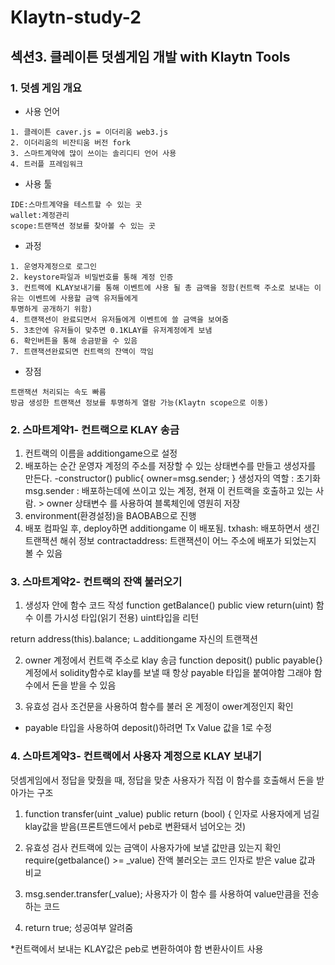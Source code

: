 # Klaytn-study-2

## 섹션3. 클레이튼 덧셈게임 개발 with Klaytn Tools

### 1. 덧셈 게임 개요

- 사용 언어
```
1. 클레이튼 caver.js = 이더리움 web3.js
2. 이더리움의 비잔티움 버전 fork
3. 스마트계약에 많이 쓰이는 솔리디티 언어 사용
4. 트러플 프레임워크
```

- 사용 툴
```
IDE:스마트계약을 테스트할 수 있는 곳
wallet:계정관리
scope:트랜잭션 정보를 찾아볼 수 있는 곳 
```

- 과정
```
1. 운영자계정으로 로그인
2. keystore파일과 비밀번호를 통해 계정 인증
3. 컨트랙에 KLAY보내기를 통해 이벤트에 사용 될 총 금액을 정함(컨트랙 주소로 보내는 이유는 이벤트에 사용할 금액 유저들에게
투명하게 공개하기 위함)
4. 트랜잭션이 완료되면서 유저들에게 이벤트에 쓸 금액을 보여줌
5. 3초안에 유저들이 맞추면 0.1KLAY를 유저계정에게 보냄
6. 확인버튼을 통해 송금받을 수 있음
7. 트랜잭션완료되면 컨트랙의 잔액이 깍임
```

- 장점
```
트랜잭션 처리되는 속도 빠름 
방금 생성한 트랜잭션 정보를 투명하게 열람 가능(Klaytn scope으로 이동)
```

### 2. 스마트계약1- 컨트랙으로 KLAY 송금

1. 컨트랙의 이름을 additiongame으로 설정
2. 배포하는 순간 운영자 계정의 주소를 저장할 수 있는 상태변수를 만들고 생성자를 만든다.
  -constructor() public{
	owner=msg.sender;
		}
    생성자의 역할 : 초기화
    msg.sender : 배포하는데에 쓰이고 있는 계정, 현재 이 컨트랙을 호출하고 있는 사람. > owner 상태변수
    를 사용하여 블록체인에 영원히 저장
3. environment(환경설정)을 BAOBAB으로 진행
4. 배포
컴파일 후, deploy하면 additiongame 이 배포됨.
txhash: 배포하면서 생긴 트랜잭션 해쉬 정보
contractaddress: 트랜잭션이 어느 주소에 배포가 되었는지 볼 수 있음



### 3. 스마트계약2- 컨트랙의 잔액 불러오기

1. 생성자 안에 함수 코드 작성
function getBalance() public  view             return(uint)
 함수        이름      가시성   타입(읽기 전용)  uint타입을 리턴
 
 return address(this).balance;
             ㄴadditiongame 자신의 트랜잭션
             
2. owner 계정에서 컨트랙 주소로 klay 송금
function deposit() public payable{}
계정에서 solidity함수로 klay를 보낼 때 항상 payable 타입을 붙여야함
그래야 함수에서 돈을 받을 수 있음 

3. 유효성 검사
조건문을 사용하여 함수를 불러 온 계정이 ower계정인지 확인 

* payable 타입을 사용하여 deposit()하려면 Tx Value 값을 1로 수정



### 4. 스마트계약3- 컨트랙에서 사용자 계정으로 KLAY 보내기
덧셈게임에서 정답을 맞췄을 때, 정답을 맞춘 사용자가 직접 이 함수를 호출해서 돈을 받아가는 구조

1. function transfer(uint _value) public return (bool) {
 인자로 사용자에게 넘길 klay값을 받음(프론트앤드에서 peb로 변환돼서 넘어오는 것)

2. 유효성 검사
컨트랙에 있는 금액이 사용자가에 보낼 값만큼 있는지 확인
require(getbalance() >= _value)
잔액 불러오는 코드          인자로 받은 value 값과 비교

3. msg.sender.transfer(_value);
사용자가 이 함수 를 사용하여 value만큼을 전송하는 코드

4. return true; 성공여부 알려줌


*컨트랙에서 보내는 KLAY값은 peb로 변환하여야 함
변환사이트 사용





